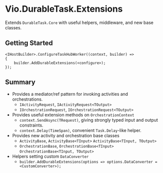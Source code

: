# Vio.DurableTask.Extensions

Extends `DurableTask.Core` with useful helpers, middleware, and new base classes.

## Getting Started

``` CSharp
<IHostBuilder>.ConfigureTaskHubWorker((context, builder) =>
{
    builder.AddDurableExtensions(<configure>);
});
```

## Summary

- Provides a mediator/ref pattern for invoking activities and orchestrations.
  - `IActivityRequest`, `IActivityRequest<TOutput>`
  - `IOrchestrationRequest`, `IOrchestrationRequest<TOutput>`
- Provides useful extension methods on `OrchestrationContext`
  - `context.SendAsync(TRequest)`, giving strongly typed input and output constraints.
  - `context.Delay(TimeSpan)`, convenient `Task.Delay`-like helper.
- Provides new activity and orchestration base classes
  - `ActivityBase`, `ActivityBase<TInput>` `ActivityBase<TInput, TOutput>`
  - `OrchestrationBase`, `OrchestrationBase<TInput>` `OrchestrationBase<TInput, TOutput>`
- Helpers setting custom `DataConverter`
  - `builder.AddDurableExtensions(options => options.DataConverter = <CustomConverter>);`
